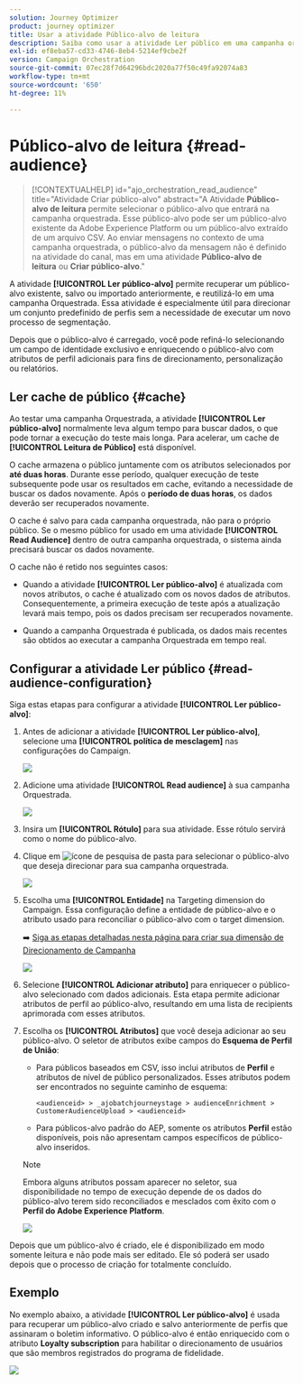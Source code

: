 ```yaml
---
solution: Journey Optimizer
product: journey optimizer
title: Usar a atividade Público-alvo de leitura
description: Saiba como usar a atividade Ler público em uma campanha orquestrada
exl-id: ef8eba57-cd33-4746-8eb4-5214ef9cbe2f
version: Campaign Orchestration
source-git-commit: 07ec28f7d64296bdc2020a77f50c49fa92074a83
workflow-type: tm+mt
source-wordcount: '650'
ht-degree: 11%

---
```



# Público-alvo de leitura {#read-audience}

>[!CONTEXTUALHELP]
>id="ajo_orchestration_read_audience"
>title="Atividade Criar público-alvo"
>abstract="A Atividade **Público-alvo de leitura** permite selecionar o público-alvo que entrará na campanha orquestrada. Esse público-alvo pode ser um público-alvo existente da Adobe Experience Platform ou um público-alvo extraído de um arquivo CSV. Ao enviar mensagens no contexto de uma campanha orquestrada, o público-alvo da mensagem não é definido na atividade do canal, mas em uma atividade **Público-alvo de leitura** ou **Criar público-alvo**."

A atividade **[!UICONTROL Ler público-alvo]** permite recuperar um público-alvo existente, salvo ou importado anteriormente, e reutilizá-lo em uma campanha Orquestrada. Essa atividade é especialmente útil para direcionar um conjunto predefinido de perfis sem a necessidade de executar um novo processo de segmentação.

Depois que o público-alvo é carregado, você pode refiná-lo selecionando um campo de identidade exclusivo e enriquecendo o público-alvo com atributos de perfil adicionais para fins de direcionamento, personalização ou relatórios.

## Ler cache de público {#cache}

Ao testar uma campanha Orquestrada, a atividade **[!UICONTROL Ler público-alvo]** normalmente leva algum tempo para buscar dados, o que pode tornar a execução do teste mais longa. Para acelerar, um cache de **[!UICONTROL Leitura de Público]** está disponível.

O cache armazena o público juntamente com os atributos selecionados por **até duas horas**. Durante esse período, qualquer execução de teste subsequente pode usar os resultados em cache, evitando a necessidade de buscar os dados novamente. Após o **período de duas horas**, os dados deverão ser recuperados novamente.

O cache é salvo para cada campanha orquestrada, não para o próprio público. Se o mesmo público for usado em uma atividade **[!UICONTROL Read Audience]** dentro de outra campanha orquestrada, o sistema ainda precisará buscar os dados novamente.

O cache não é retido nos seguintes casos:

* Quando a atividade **[!UICONTROL Ler público-alvo]** é atualizada com novos atributos, o cache é atualizado com os novos dados de atributos. Consequentemente, a primeira execução de teste após a atualização levará mais tempo, pois os dados precisam ser recuperados novamente.

* Quando a campanha Orquestrada é publicada, os dados mais recentes são obtidos ao executar a campanha Orquestrada em tempo real.

## Configurar a atividade Ler público {#read-audience-configuration}

Siga estas etapas para configurar a atividade **[!UICONTROL Ler público-alvo]**:

1. Antes de adicionar a atividade **[!UICONTROL Ler público-alvo]**, selecione uma **[!UICONTROL política de mesclagem]** nas configurações do Campaign.

   ![](../assets/read-audience-6.png)

1. Adicione uma atividade **[!UICONTROL Read audience]** à sua campanha Orquestrada.

   ![](../assets/read-audience-1.png)

1. Insira um **[!UICONTROL Rótulo]** para sua atividade. Esse rótulo servirá como o nome do público-alvo.

1. Clique em ![ícone de pesquisa de pasta](../assets/do-not-localize/folder-search.svg) para selecionar o público-alvo que deseja direcionar para sua campanha orquestrada.

   ![](../assets/read-audience-2.png)

1. Escolha uma **[!UICONTROL Entidade&#x200B;]** na Targeting dimension do Campaign. Essa configuração define a entidade de público-alvo e o atributo usado para reconciliar o público-alvo com o target dimension.

   ➡️ [Siga as etapas detalhadas nesta página para criar sua dimensão de Direcionamento de Campanha](../target-dimension.md)

   ![](../assets/read-audience-3.png)

1. Selecione **[!UICONTROL Adicionar atributo]** para enriquecer o público-alvo selecionado com dados adicionais. Esta etapa permite adicionar atributos de perfil ao público-alvo, resultando em uma lista de recipients aprimorada com esses atributos.

1. Escolha os **[!UICONTROL Atributos]** que você deseja adicionar ao seu público-alvo. O seletor de atributos exibe campos do **Esquema de Perfil de União**:

   * Para públicos baseados em CSV, isso inclui atributos de **Perfil** e atributos de nível de público personalizados. Esses atributos podem ser encontrados no seguinte caminho de esquema:

     `<audienceid> > _ajobatchjourneystage > audienceEnrichment > CustomerAudienceUpload > <audienceid>`

   * Para públicos-alvo padrão do AEP, somente os atributos **Perfil** estão disponíveis, pois não apresentam campos específicos de público-alvo inseridos.

   >[!NOTE]
   >
   > Embora alguns atributos possam aparecer no seletor, sua disponibilidade no tempo de execução depende de os dados do público-alvo terem sido reconciliados e mesclados com êxito com o **Perfil do Adobe Experience Platform**.

   ![](../assets/read-audience-4.png)

Depois que um público-alvo é criado, ele é disponibilizado em modo somente leitura e não pode mais ser editado. Ele só poderá ser usado depois que o processo de criação for totalmente concluído.

## Exemplo

No exemplo abaixo, a atividade **[!UICONTROL Ler público-alvo]** é usada para recuperar um público-alvo criado e salvo anteriormente de perfis que assinaram o boletim informativo. O público-alvo é então enriquecido com o atributo **Loyalty subscription** para habilitar o direcionamento de usuários que são membros registrados do programa de fidelidade.

![](../assets/read-audience-5.png)
